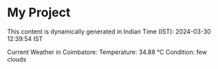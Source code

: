 # My Project

This content is dynamically generated in Indian Time (IST): 2024-03-30 12:39:54 IST


Current Weather in Coimbatore:
Temperature: 34.88 °C
Condition: few clouds
